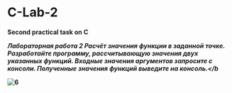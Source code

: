 # C-Lab-2
<strong>Second practical task on C</strong>

<i><b>Лабораторная работа 2 Расчёт значения функции в заданной точке.
Разработайте программу, рассчитывающую значения двух указанных функций. Входные значения
аргументов запросите с консоли. Полученные значения функций выведите на консоль.</b</i>

![6](https://user-images.githubusercontent.com/94011547/190333550-66543451-035b-4130-81bf-11303dd46447.PNG)
